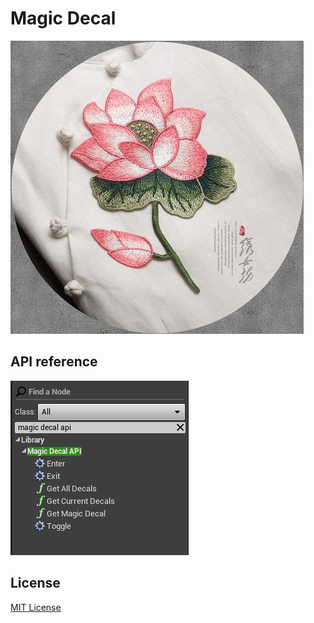 # Magic Decal

![](./Resources/icon.jpg)


## API reference

![](./Resources/api.png)

## License

[MIT License](./License)